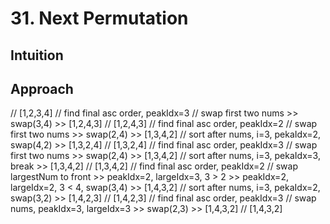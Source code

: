 # 31. Next Permutation

## Intuition

## Approach

// [1,2,3,4]
// find final asc order, peakIdx=3
// swap first two nums >> swap(3,4) >> [1,2,4,3]
// [1,2,4,3]
// find final asc order, peakIdx=2
// swap first two nums >> swap(2,4) >> [1,3,4,2]
// sort after nums, i=3, pekaIdx=2, swap(4,2) >> [1,3,2,4]
// [1,3,2,4]
// find final asc order, peakIdx=3
// swap first two nums >> swap(2,4) >> [1,3,4,2]
// sort after nums, i=3, pekaIdx=3, break >> [1,3,4,2]
// [1,3,4,2]
// find final asc order, peakIdx=2
// swap largestNum to front >> peakIdx=2, largeIdx=3, 3 > 2 >>  peakIdx=2, largeIdx=2, 3 < 4, swap(3,4) >> [1,4,3,2]
// sort after nums, i=3, pekaIdx=2, swap(3,2) >> [1,4,2,3]
// [1,4,2,3]
// find final asc order, peakIdx=3
// swap nums, peakIdx=3, largeIdx=3 >> swap(2,3) >> [1,4,3,2]
// [1,4,3,2]